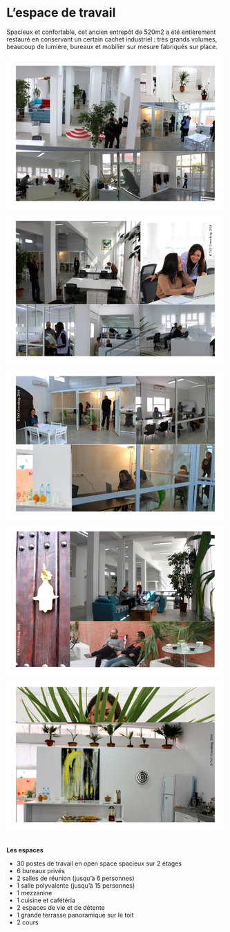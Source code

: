 # L’espace de travail

Spacieux et confortable, cet ancien entrepôt de 520m2 a été entièrement restauré en conservant un certain cachet industriel : très grands volumes, beaucoup de lumière, bureaux et mobilier sur mesure fabriqués sur place.


<div class="container">
    <div id="slides">
      <img src="/images/CoworkingBureaux.jpg" title="Vue Générale 7AY Coworking Rabat" alt="">
      <img src="/images/espacesBureaux.jpg" title="Espaces Bureaux 7AY Coworking Rabat" alt="">
      <img src="/images/ReunionBureaux.jpg" title="Réunions Bureaux 7AY Coworking Rabat" alt="">
      <img src="/images/espacesVie.jpg" title="Espaces de Vie" alt="">
      <img src="/images/espaceCafet.jpg" title="Espace Cafet" alt="">
      <img src="/images/Cafe.JPG" title="Café 7ay Coworking Rabat" alt="">
      <img src="/images/VueTerrasse.JPG" title="Vue Oued Bou Reggreg 7AY Coworking Rabat" alt="">
    </div>
</div>

__Les espaces__

* 30 postes de travail en open space spacieux sur 2 étages
* 6 bureaux privés
* 2 salles de réunion (jusqu’à 6 personnes)
* 1 salle polyvalente (jusqu’à 15 personnes)
* 1 mezzanine
* 1 cuisine et cafétéria
* 2 espaces de vie et de détente
* 1 grande terrasse panoramique sur le toit
* 2 cours 
